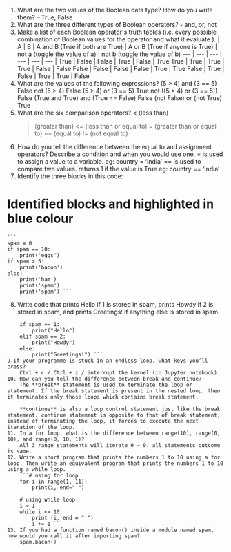 1. What are the two values of the Boolean data type? How do you write them? – True, False
2. What are the three different types of Boolean operators? - and, or, not
3. Make a list of each Boolean operator's truth tables (i.e. every possible combination of Boolean values for the operator and what it evaluate ).
| A | B | A and B (True if both are True) | A or B (True if anyone is True) | not a (toggle the value of a) | not b (toggle the value of b)
--- | --- | --- | --- | --- | --- |
True | False | False | True | False | True
True | True | True | True | False | False
False | False | False | False | True | True
False | True | False | True | True | False
4. What are the values of the following expressions?
    (5 > 4) and (3 == 5) False
    not (5 > 4) False
    (5 > 4) or (3 == 5)	True
    not ((5 > 4) or (3 == 5))   False
    (True and True) and (True == False)  False
    (not False) or (not True)		True			
5. What are the six comparison operators?
    < (less than)
    > (greater than)
    <= (less than or equal to)
    >= (greater than or equal to)
    == (equal to)
    != (not equal to)
6. How do you tell the difference between the equal to and assignment operators? Describe a condition and when you would use one.
    = is used to assign a value to a variable. eg: country = ‘India’
    == is used to compare two values. returns 1 if the value is True eg: country == ‘India’
7. Identify the three blocks in this code:
# Identified blocks and highlighted in blue colour
    ```
    spam = 0
    if spam == 10:
        print('eggs')
    if spam > 5:
        print('bacon')
    else:
        print('ham')
        print('spam')
        print('spam') ```
8. Write code that prints Hello if 1 is stored in spam, prints Howdy if 2 is stored in spam, and prints Greetings! if anything else is stored in spam.
``` spam = int(input())
    if spam == 1:
        print("Hello")
    elif spam == 2:
        print("Howdy")
    else:
        print("Greetings!") ```
9.If your programme is stuck in an endless loop, what keys you’ll press?
    Ctrl + c / Ctrl + z / interrupt the kernel (in Jupyter notebook)
10. How can you tell the difference between break and continue?
    The **break** statement is used to terminate the loop or statement. If the break statement is present in the nested loop, then it terminates only those loops which contains break statement.
    
    **continue** is also a loop control statement just like the break statement. continue statement is opposite to that of break statement, instead of terminating the loop, it forces to execute the next iteration of the loop.
11. In a for loop, what is the difference between range(10), range(0, 10), and range(0, 10, 1)?
    All 3 range statements will iterate 0 – 9. all statements outcome is same. 
12. Write a short program that prints the numbers 1 to 10 using a for loop. Then write an equivalent program that prints the numbers 1 to 10 using a while loop.
    ```# using for loop
    for i in range(1, 11):
        print(i, end=" ")

    # using while loop
    i = 1
    while i <= 10:
        print (i, end = " ")
        i += 1 ```
13. If you had a function named bacon() inside a module named spam, how would you call it after importing spam?
    spam.bacon()
